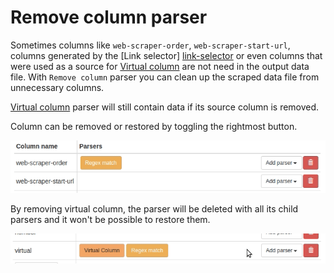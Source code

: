 # Remove column parser
Sometimes columns like `web-scraper-order`, `web-scraper-start-url`, columns generated by the [Link selector]
[link-selector] or even columns that were used as a source for [Virtual column][virtual-column] are not need in the 
output data file. With `Remove column` parser you can clean up the scraped data file from unnecessary columns.

[Virtual column][virtual-column] parser will still contain data if its source column is removed.

Column can be removed or restored by toggling the rightmost button.

![Fig. 1: Remove columns][remove-columns]

By removing virtual column, the parser will be deleted with all its child parsers and it won't be possible to restore
them.

![Fig. 1: Remove virtual column][remove-virtual-column]

[link-selector]: ../Selectors/Link%20selector.md
[virtual-column]: Virtual%20column.md
[remove-columns]: ../images/parsers/remove-column.gif
[remove-virtual-column]: ../images/parsers/remove-virtual-column.gif
